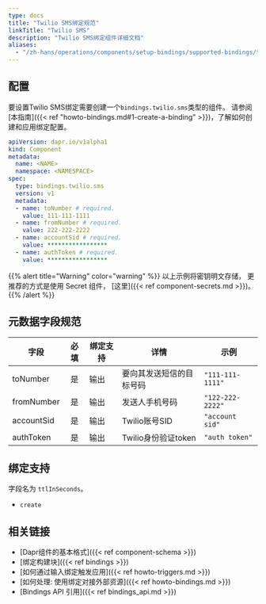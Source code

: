 ```yaml
---
type: docs
title: "Twilio SMS绑定规范"
linkTitle: "Twilio SMS"
description: "Twilio SMS绑定组件详细文档"
aliases:
  - "/zh-hans/operations/components/setup-bindings/supported-bindings/twilio/"
---
```


## 配置

要设置Twilio SMS绑定需要创建一个`bindings.twilio.sms`类型的组件。 请参阅[本指南]({{< ref "howto-bindings.md#1-create-a-binding" >}})，了解如何创建和应用绑定配置。

```yaml
apiVersion: dapr.io/v1alpha1
kind: Component
metadata:
  name: <NAME>
  namespace: <NAMESPACE>
spec:
  type: bindings.twilio.sms
  version: v1
  metadata:
  - name: toNumber # required.
    value: 111-111-1111
  - name: fromNumber # required.
    value: 222-222-2222
  - name: accountSid # required.
    value: *****************
  - name: authToken # required.
    value: *****************
```
{{% alert title="Warning" color="warning" %}}
以上示例将密钥明文存储， 更推荐的方式是使用 Secret 组件， [这里]({{< ref component-secrets.md >}})。
{{% /alert %}}

## 元数据字段规范

| 字段         | 必填 | 绑定支持 | 详情              | 示例               |
| ---------- |:--:| ---- | --------------- | ---------------- |
| toNumber   | 是  | 输出   | 要向其发送短信的目标号码    | `"111-111-1111"` |
| fromNumber | 是  | 输出   | 发送人手机号码         | `"122-222-2222"` |
| accountSid | 是  | 输出   | Twilio账号SID     | `"account sid"`  |
| authToken  | 是  | 输出   | Twilio身份验证token | `"auth token"`   |

## 绑定支持

字段名为 `ttlInSeconds`。

- `create`


## 相关链接

- [Dapr组件的基本格式]({{< ref component-schema >}})
- [绑定构建块]({{< ref bindings >}})
- [如何通过输入绑定触发应用]({{< ref howto-triggers.md >}})
- [如何处理: 使用绑定对接外部资源]({{< ref howto-bindings.md >}})
- [Bindings API 引用]({{< ref bindings_api.md >}})
